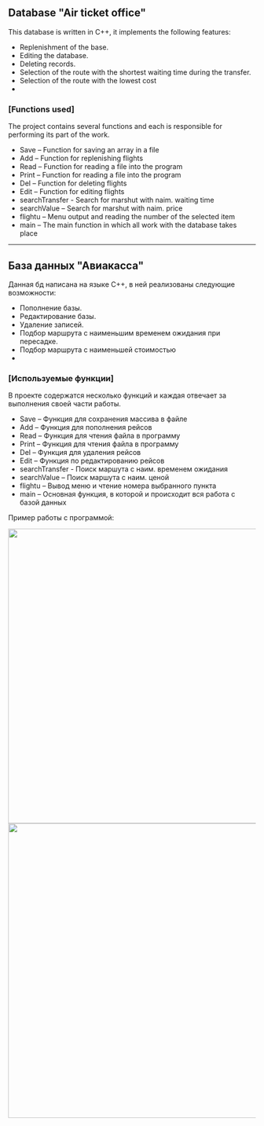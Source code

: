 ## Database "Air ticket office"
This database is written in C++, it implements the following features:
- Replenishment of the base.
- Editing the database.
- Deleting records.
- Selection of the route with the shortest waiting time during the transfer.
- Selection of the route with the lowest cost
- 
### [Functions used]
The project contains several functions and each is responsible for performing its part of the work.
- Save – Function for saving an array in a file
- Add – Function for replenishing flights
- Read – Function for reading a file into the program
- Print – Function for reading a file into the program
- Del – Function for deleting flights
- Edit – Function for editing flights
- searchTransfer - Search for marshut with naim. waiting time
- searchValue – Search for marshut with naim. price
- flightu – Menu output and reading the number of the selected item
- main – The main function in which all work with the database takes place

____

## База данных "Авиакасса"
Данная бд написана на языке C++, в ней реализованы следующие возможности:
- Пополнение базы.
- Редактирование базы.
- Удаление записей.
- Подбор маршрута с наименьшим временем ожидания при пересадке.
- Подбор маршрута с наименьшей стоимостью
- 
### [Используемые функции]
В проекте содержатся несколько функций и каждая отвечает за выполнения своей части работы.
- Save – Функция для сохранения массива в файле
- Add – Функция для пополнения рейсов
- Read – Функция для чтения файла в программу
- Print – Функция для чтения файла в программу
- Del – Функция для удаления рейсов
- Edit – Функция по редактированию рейсов
- searchTransfer - Поиск маршута с наим. временем ожидания
- searchValue – Поиск маршута с наим. ценой
- flightu – Вывод меню и чтение номера выбранного пункта
- main – Основная функция, в которой и происходит вся работа с базой данных

Пример работы с программой:

<img src="https://cdn.discordapp.com/attachments/986664884194377728/986665034421764107/unknown.png" width="600">
<img src="https://cdn.discordapp.com/attachments/986664884194377728/986666300254335067/unknown.png" width="600">
